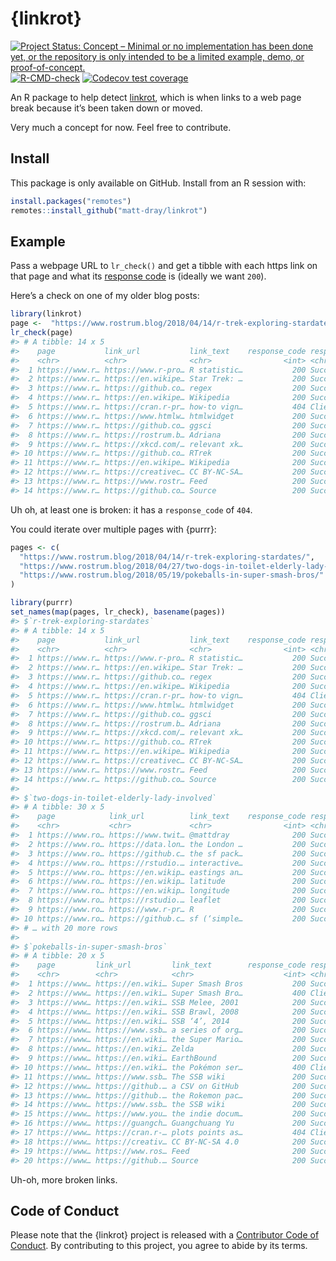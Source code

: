 
<!-- README.md is generated from README.Rmd. Please edit that file -->

# {linkrot}

<!-- badges: start -->

[![Project Status: Concept – Minimal or no implementation has been done
yet, or the repository is only intended to be a limited example, demo,
or
proof-of-concept.](https://www.repostatus.org/badges/latest/concept.svg)](https://www.repostatus.org/#concept)
[![R-CMD-check](https://github.com/matt-dray/linkrot/workflows/R-CMD-check/badge.svg)](https://github.com/matt-dray/linkrot/actions)
[![Codecov test
coverage](https://codecov.io/gh/matt-dray/linkrot/branch/main/graph/badge.svg)](https://codecov.io/gh/matt-dray/linkrot?branch=main)
<!-- badges: end -->

An R package to help detect
[linkrot](https://en.wikipedia.org/wiki/Link_rot), which is when links
to a web page break because it’s been taken down or moved.

Very much a concept for now. Feel free to contribute.

## Install

This package is only available on GitHub. Install from an R session
with:

``` r
install.packages("remotes")
remotes::install_github("matt-dray/linkrot")
```

## Example

Pass a webpage URL to `lr_check()` and get a tibble with each https link
on that page and what its [response
code](https://developer.mozilla.org/en-US/docs/Web/HTTP/Status) is
(ideally we want `200`).

Here’s a check on one of my older blog posts:

``` r
library(linkrot)
page <-  "https://www.rostrum.blog/2018/04/14/r-trek-exploring-stardates/"
lr_check(page)
#> # A tibble: 14 x 5
#>    page           link_url           link_text    response_code response_catego…
#>    <chr>          <chr>              <chr>                <int> <chr>           
#>  1 https://www.r… https://www.r-pro… R statistic…           200 Success         
#>  2 https://www.r… https://en.wikipe… Star Trek: …           200 Success         
#>  3 https://www.r… https://github.co… regex                  200 Success         
#>  4 https://www.r… https://en.wikipe… Wikipedia              200 Success         
#>  5 https://www.r… https://cran.r-pr… how-to vign…           404 Client error    
#>  6 https://www.r… https://www.htmlw… htmlwidget             200 Success         
#>  7 https://www.r… https://github.co… ggsci                  200 Success         
#>  8 https://www.r… https://rostrum.b… Adriana                200 Success         
#>  9 https://www.r… https://xkcd.com/… relevant xk…           200 Success         
#> 10 https://www.r… https://github.co… RTrek                  200 Success         
#> 11 https://www.r… https://en.wikipe… Wikipedia              200 Success         
#> 12 https://www.r… https://creativec… CC BY-NC-SA…           200 Success         
#> 13 https://www.r… https://www.rostr… Feed                   200 Success         
#> 14 https://www.r… https://github.co… Source                 200 Success
```

Uh oh, at least one is broken: it has a `response_code` of `404`.

You could iterate over multiple pages with {purrr}:

``` r
pages <- c(
  "https://www.rostrum.blog/2018/04/14/r-trek-exploring-stardates/",
  "https://www.rostrum.blog/2018/04/27/two-dogs-in-toilet-elderly-lady-involved/",
  "https://www.rostrum.blog/2018/05/19/pokeballs-in-super-smash-bros/"
)

library(purrr)
set_names(map(pages, lr_check), basename(pages))
#> $`r-trek-exploring-stardates`
#> # A tibble: 14 x 5
#>    page           link_url           link_text    response_code response_catego…
#>    <chr>          <chr>              <chr>                <int> <chr>           
#>  1 https://www.r… https://www.r-pro… R statistic…           200 Success         
#>  2 https://www.r… https://en.wikipe… Star Trek: …           200 Success         
#>  3 https://www.r… https://github.co… regex                  200 Success         
#>  4 https://www.r… https://en.wikipe… Wikipedia              200 Success         
#>  5 https://www.r… https://cran.r-pr… how-to vign…           404 Client error    
#>  6 https://www.r… https://www.htmlw… htmlwidget             200 Success         
#>  7 https://www.r… https://github.co… ggsci                  200 Success         
#>  8 https://www.r… https://rostrum.b… Adriana                200 Success         
#>  9 https://www.r… https://xkcd.com/… relevant xk…           200 Success         
#> 10 https://www.r… https://github.co… RTrek                  200 Success         
#> 11 https://www.r… https://en.wikipe… Wikipedia              200 Success         
#> 12 https://www.r… https://creativec… CC BY-NC-SA…           200 Success         
#> 13 https://www.r… https://www.rostr… Feed                   200 Success         
#> 14 https://www.r… https://github.co… Source                 200 Success         
#> 
#> $`two-dogs-in-toilet-elderly-lady-involved`
#> # A tibble: 30 x 5
#>    page            link_url          link_text    response_code response_catego…
#>    <chr>           <chr>             <chr>                <int> <chr>           
#>  1 https://www.ro… https://www.twit… @mattdray              200 Success         
#>  2 https://www.ro… https://data.lon… the London …           200 Success         
#>  3 https://www.ro… https://github.c… the sf pack…           200 Success         
#>  4 https://www.ro… https://rstudio.… interactive…           200 Success         
#>  5 https://www.ro… https://en.wikip… eastings an…           200 Success         
#>  6 https://www.ro… https://en.wikip… latitude               200 Success         
#>  7 https://www.ro… https://en.wikip… longitude              200 Success         
#>  8 https://www.ro… https://rstudio.… leaflet                200 Success         
#>  9 https://www.ro… https://www.r-pr… R                      200 Success         
#> 10 https://www.ro… https://github.c… sf (‘simple…           200 Success         
#> # … with 20 more rows
#> 
#> $`pokeballs-in-super-smash-bros`
#> # A tibble: 20 x 5
#>    page         link_url         link_text        response_code response_catego…
#>    <chr>        <chr>            <chr>                    <int> <chr>           
#>  1 https://www… https://en.wiki… Super Smash Bros           200 Success         
#>  2 https://www… https://en.wiki… Super Smash Bro…           400 Client error    
#>  3 https://www… https://en.wiki… SSB Melee, 2001            200 Success         
#>  4 https://www… https://en.wiki… SSB Brawl, 2008            200 Success         
#>  5 https://www… https://en.wiki… SSB ‘4’, 2014              200 Success         
#>  6 https://www… https://www.ssb… a series of org…           200 Success         
#>  7 https://www… https://en.wiki… the Super Mario…           200 Success         
#>  8 https://www… https://en.wiki… Zelda                      200 Success         
#>  9 https://www… https://en.wiki… EarthBound                 200 Success         
#> 10 https://www… https://en.wiki… the Pokémon ser…           400 Client error    
#> 11 https://www… https://www.ssb… The SSB wiki               200 Success         
#> 12 https://www… https://github.… a CSV on GitHub            200 Success         
#> 13 https://www… https://github.… the Rokemon pac…           200 Success         
#> 14 https://www… https://www.ssb… the SSB wiki               200 Success         
#> 15 https://www… https://www.you… the indie docum…           200 Success         
#> 16 https://www… https://guangch… Guangchuang Yu             200 Success         
#> 17 https://www… https://cran.r-… plots points as…           404 Client error    
#> 18 https://www… https://creativ… CC BY-NC-SA 4.0            200 Success         
#> 19 https://www… https://www.ros… Feed                       200 Success         
#> 20 https://www… https://github.… Source                     200 Success
```

Uh-oh, more broken links.

## Code of Conduct

Please note that the {linkrot} project is released with a [Contributor
Code of
Conduct](https://contributor-covenant.org/version/2/0/CODE_OF_CONDUCT.html).
By contributing to this project, you agree to abide by its terms.
